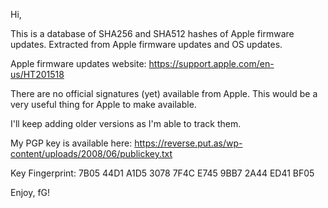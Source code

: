 Hi,

This is a database of SHA256 and SHA512 hashes of Apple firmware updates.
Extracted from Apple firmware updates and OS updates.

Apple firmware updates website:
https://support.apple.com/en-us/HT201518

There are no official signatures (yet) available from Apple.
This would be a very useful thing for Apple to make available.

I'll keep adding older versions as I'm able to track them.

My PGP key is available here:
https://reverse.put.as/wp-content/uploads/2008/06/publickey.txt

Key Fingerprint:
7B05 44D1 A1D5 3078 7F4C  E745 9BB7 2A44 ED41 BF05

Enjoy,
fG!
